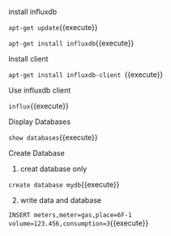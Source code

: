 install influxdb

`apt-get update`{{execute}}

`apt-get install influxdb`{{execute}}

Install client

`apt-get install influxdb-client `{{execute}}

Use influxdb client

`influx`{{execute}}

Display Databases

`show databases`{{execute}}

Create Database

1. creat database only

`create database mydb`{{execute}} 

2. write data and database

`INSERT meters,meter=gas,place=6F-1 volume=123.456,consumption=3`{{execute}} 
